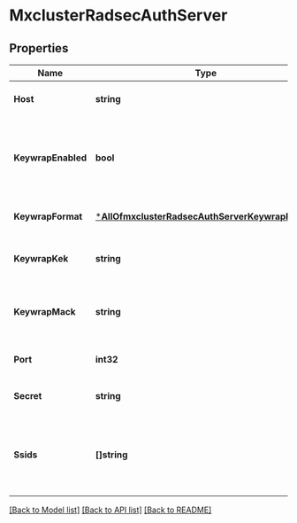 # MxclusterRadsecAuthServer

## Properties
Name | Type | Description | Notes
------------ | ------------- | ------------- | -------------
**Host** | **string** | ip / hostname of RADIUS server | [optional] [default to null]
**KeywrapEnabled** | **bool** | if used for Mist APs, enable keywrap algorithm. Default is false | [optional] [default to null]
**KeywrapFormat** | [***AllOfmxclusterRadsecAuthServerKeywrapFormat**](AllOfmxclusterRadsecAuthServerKeywrapFormat.md) |  | [optional] [default to null]
**KeywrapKek** | **string** | if used for Mist APs, encryption key | [optional] [default to null]
**KeywrapMack** | **string** | if used for Mist APs, Message Authentication Code Key | [optional] [default to null]
**Port** | **int32** | Auth port of RADIUS server | [optional] [default to 1812]
**Secret** | **string** | secret of RADIUS server | [optional] [default to null]
**Ssids** | **[]string** | list of ssids that will use this server if match_ssid is true and match is found | [optional] [default to null]

[[Back to Model list]](../README.md#documentation-for-models) [[Back to API list]](../README.md#documentation-for-api-endpoints) [[Back to README]](../README.md)

